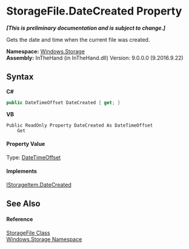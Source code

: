 # StorageFile.DateCreated Property 
 _**\[This is preliminary documentation and is subject to change.\]**_

Gets the date and time when the current file was created.

**Namespace:**&nbsp;<a href="N_Windows_Storage">Windows.Storage</a><br />**Assembly:**&nbsp;InTheHand (in InTheHand.dll) Version: 9.0.0.0 (9.2016.9.22)

## Syntax

**C#**<br />
``` C#
public DateTimeOffset DateCreated { get; }
```

**VB**<br />
``` VB
Public ReadOnly Property DateCreated As DateTimeOffset
	Get
```


#### Property Value
Type: <a href="http://msdn2.microsoft.com/en-us/library/bb341783" target="_blank">DateTimeOffset</a>

#### Implements
<a href="P_Windows_Storage_IStorageItem_DateCreated">IStorageItem.DateCreated</a><br />

## See Also


#### Reference
<a href="T_Windows_Storage_StorageFile">StorageFile Class</a><br /><a href="N_Windows_Storage">Windows.Storage Namespace</a><br />